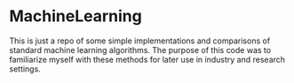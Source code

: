 # MachineLearning

This is just a repo of some simple implementations and comparisons of standard machine learning algorithms. The purpose of this code was to familiarize myself with these methods for later use in industry and research settings. 
